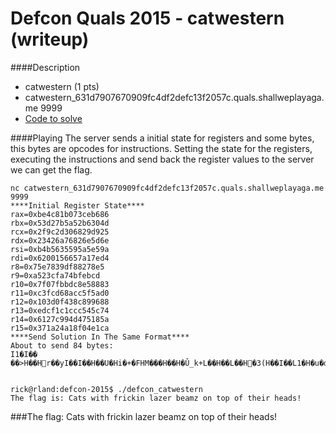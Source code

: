 # Defcon Quals 2015 - catwestern (writeup)

####Description

 - catwestern (1 pts)
 - catwestern_631d7907670909fc4df2defc13f2057c.quals.shallweplayaga.me 9999
 - [Code to solve](https://github.com/rick2600/writeups/blob/master/defcon2015/defcon_catwestern.c)

####Playing
The server sends a initial state for registers and some bytes, this bytes are opcodes for instructions. Setting the state for the registers, executing the instructions and send back the register values to the server we can get the flag.

```
nc catwestern_631d7907670909fc4df2defc13f2057c.quals.shallweplayaga.me 9999
****Initial Register State****
rax=0xbe4c81b073ceb686
rbx=0x53d27b5a52b6304d
rcx=0x2f9c2d306829d925
rdx=0x23426a76826e5d6e
rsi=0xb4b5635595a5e59a
rdi=0x6200156657a17ed4
r8=0x75e7839df88278e5
r9=0xa523cfa74bfebcd
r10=0x7f07fbbdc8e58883
r11=0xc3fcd68acc5f5ad0
r12=0x103d0f438c899688
r13=0xedcf1c1ccc545c74
r14=0x6127c994d475185a
r15=0x371a24a18f04e1ca
****Send Solution In The Same Format****
About to send 84 bytes: 
I1�I��  ��>H��Hr��yI��I��H��U�Hi�+�FHM���H��H�Ǔ_k+L��H��L��H�3(H��I��L1�H�u�d


rick@rland:defcon-2015$ ./defcon_catwestern 
The flag is: Cats with frickin lazer beamz on top of their heads!
```


###The flag: Cats with frickin lazer beamz on top of their heads!
